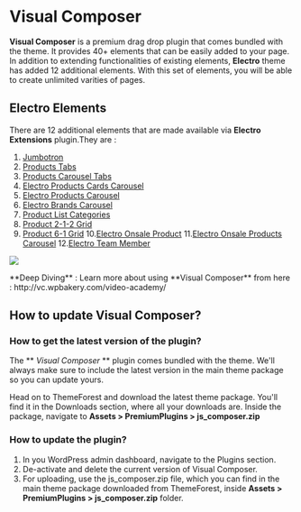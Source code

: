 # Visual Composer

**Visual Composer** is a premium drag drop plugin that comes bundled with the theme. It provides 40+ elements that can be easily added to your page. In addition to extending functionalities of existing elements, **Electro** theme has added 12 additional elements. With this set of elements, you will be able to create unlimited varities of pages.

## Electro Elements

There are 12 additional elements that are made available via **Electro Extensions** plugin.They are :

1. [Jumbotron](jumbotron.md)
2. [Products Tabs](products_tabs].md)
3. [Products Carousel Tabs](products_carousel_tabs.md)
4. [Electro Products Cards Carousel](electro_products_cards_carousel.md)
5. [Electro Products Carousel](electro_products_carousel.md)
6. [Electro Brands Carousel](electro_brands_carousel.md)
7. [Product List Categories](product_list_categories.md)
8. [Product 2-1-2 Grid](product_2-1-2_grid.md)
9. [Product 6-1 Grid](product_6-1_grid.md)
10.[Electro Onsale Product](electro_onsale_product.md)
11.[Electro Onsale Products Carousel](electro_onsale_products_carousel.md)
12.[Electro Team Member](electro_team_member.md)


![](http://transvelo.github.io/docs/electro/images/visual-composer-electro-elements.png)


<div class="alert alert-info">**Deep Diving** : Learn more about using **Visual Composer** from here : http://vc.wpbakery.com/video-academy/ </div>

## How to update Visual Composer?

### How to get the latest version of the plugin?

The ** *Visual Composer* ** plugin comes bundled with the theme. We'll always make sure to include the latest version in the main theme package so you can update yours.

Head on to ThemeForest and download the latest theme package. You'll find it in the Downloads section, where all your downloads are. Inside the package, navigate to **Assets > PremiumPlugins > js_composer.zip**

### How to update the plugin?

1. In you WordPress admin dashboard, navigate to the Plugins section.
2. De-activate and delete the current version of Visual Composer.
3. For uploading, use the js_composer.zip file, which you can find in the main theme package downloaded from ThemeForest, inside **Assets > PremiumPlugins > js_composer.zip** folder.

